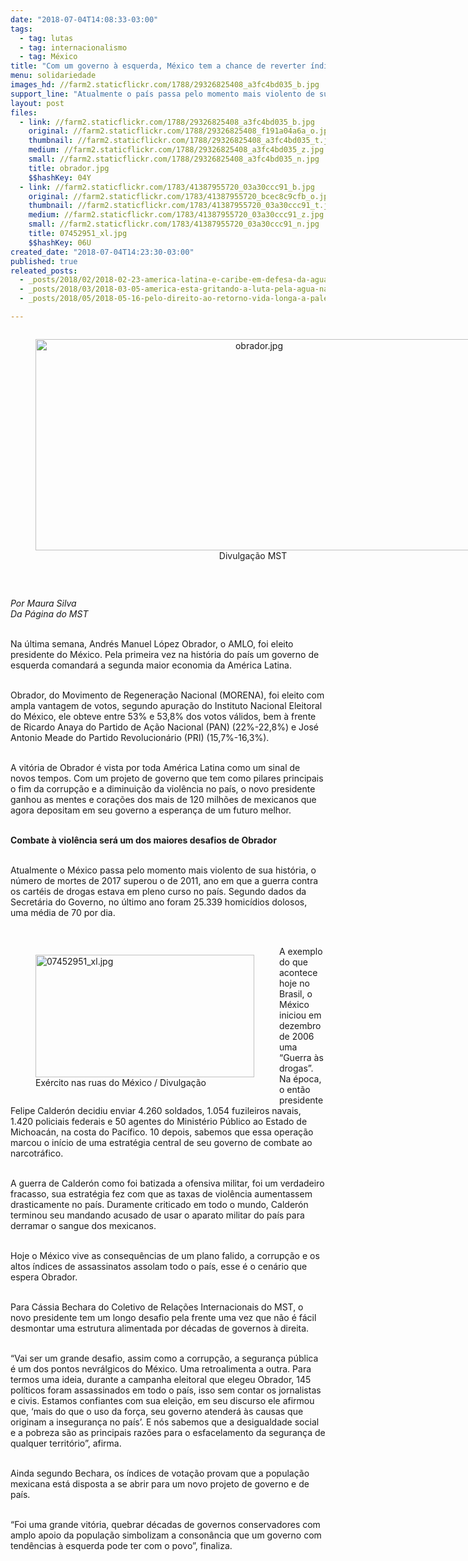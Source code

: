 ```yaml
---
date: "2018-07-04T14:08:33-03:00"
tags:
  - tag: lutas
  - tag: internacionalismo
  - tag: México
title: "Com um governo à esquerda, México tem a chance de reverter índices de violência   "
menu: solidariedade
images_hd: //farm2.staticflickr.com/1788/29326825408_a3fc4bd035_b.jpg
support_line: "Atualmente o país passa pelo momento mais violento de sua história, o número de mortes de 2017 superou o de 2011, ano em que a guerra contra os cartéis de drogas estava em pleno curso "
layout: post
files:
  - link: //farm2.staticflickr.com/1788/29326825408_a3fc4bd035_b.jpg
    original: //farm2.staticflickr.com/1788/29326825408_f191a04a6a_o.jpg
    thumbnail: //farm2.staticflickr.com/1788/29326825408_a3fc4bd035_t.jpg
    medium: //farm2.staticflickr.com/1788/29326825408_a3fc4bd035_z.jpg
    small: //farm2.staticflickr.com/1788/29326825408_a3fc4bd035_n.jpg
    title: obrador.jpg
    $$hashKey: 04Y
  - link: //farm2.staticflickr.com/1783/41387955720_03a30ccc91_b.jpg
    original: //farm2.staticflickr.com/1783/41387955720_bcec8c9cfb_o.jpg
    thumbnail: //farm2.staticflickr.com/1783/41387955720_03a30ccc91_t.jpg
    medium: //farm2.staticflickr.com/1783/41387955720_03a30ccc91_z.jpg
    small: //farm2.staticflickr.com/1783/41387955720_03a30ccc91_n.jpg
    title: 07452951_xl.jpg
    $$hashKey: 06U
created_date: "2018-07-04T14:23:30-03:00"
published: true
releated_posts:
  - _posts/2018/02/2018-02-23-america-latina-e-caribe-em-defesa-da-agua.md
  - _posts/2018/03/2018-03-05-america-esta-gritando-a-luta-pela-agua-na-america-latina.md
  - _posts/2018/05/2018-05-16-pelo-direito-ao-retorno-vida-longa-a-palestina.md

---
```

<div style="text-align:center">
<figure class="image" style="display:inline-block"><img alt="obrador.jpg" height="338" src="//farm2.staticflickr.com/1788/29326825408_a3fc4bd035_b.jpg" width="700" />
<figcaption>Divulga&ccedil;&atilde;o MST&nbsp;</figcaption>
</figure>
</div>

<p>&nbsp;</p>

<p><em>Por Maura Silva<br />
Da P&aacute;gina do MST</em></p>

<p><br />
Na &uacute;ltima semana, Andr&eacute;s Manuel L&oacute;pez Obrador, o AMLO, foi eleito presidente do M&eacute;xico. Pela primeira vez na hist&oacute;ria do pa&iacute;s um governo de esquerda comandar&aacute; a segunda maior economia da Am&eacute;rica Latina.</p>

<p><br />
Obrador, do Movimento de Regenera&ccedil;&atilde;o Nacional (MORENA), foi eleito com ampla vantagem de votos, segundo apura&ccedil;&atilde;o do Instituto Nacional Eleitoral do M&eacute;xico, ele obteve entre 53% e 53,8% dos votos v&aacute;lidos, bem &agrave; frente de Ricardo Anaya do Partido de A&ccedil;&atilde;o Nacional (PAN) (22%-22,8%) e Jos&eacute; Antonio Meade do Partido Revolucion&aacute;rio (PRI) (15,7%-16,3%).&nbsp;</p>

<p><br />
A vit&oacute;ria de Obrador &eacute; vista por toda Am&eacute;rica Latina como um sinal de novos tempos. Com um projeto de governo que tem como pilares principais o fim da corrup&ccedil;&atilde;o e a diminui&ccedil;&atilde;o da viol&ecirc;ncia no pa&iacute;s, o novo presidente ganhou as mentes e cora&ccedil;&otilde;es dos mais de 120 milh&otilde;es de mexicanos que agora depositam em seu governo a esperan&ccedil;a de um futuro melhor.</p>

<p><br />
<strong>Combate &agrave; viol&ecirc;ncia ser&aacute; um dos maiores desafios de Obrador </strong></p>

<p><br />
Atualmente o M&eacute;xico passa pelo momento mais violento de sua hist&oacute;ria, o n&uacute;mero de mortes de 2017 superou o de 2011, ano em que a guerra contra os cart&eacute;is de drogas estava em pleno curso no pa&iacute;s. Segundo dados da Secret&aacute;ria do Governo, no &uacute;ltimo ano foram&nbsp;25.339 homic&iacute;dios dolosos, uma m&eacute;dia de 70 por dia.&nbsp;</p>

<p>&nbsp;</p>

<figure class="image" style="float:left"><img alt="07452951_xl.jpg" height="196" src="//farm2.staticflickr.com/1783/41387955720_03a30ccc91_b.jpg" width="350" />
<figcaption>Ex&eacute;rcito nas ruas do M&eacute;xico / Divulga&ccedil;&atilde;o</figcaption>
</figure>

<p>A exemplo do que acontece hoje no Brasil, o M&eacute;xico iniciou em dezembro de 2006 uma &ldquo;Guerra &agrave;s drogas&rdquo;. Na &eacute;poca, o ent&atilde;o presidente Felipe Calder&oacute;n decidiu enviar 4.260 soldados, 1.054 fuzileiros navais, 1.420 policiais federais e 50 agentes do Minist&eacute;rio P&uacute;blico ao Estado de Michoac&aacute;n, na costa do Pac&iacute;fico. 10 depois, sabemos que essa opera&ccedil;&atilde;o marcou o in&iacute;cio de uma estrat&eacute;gia central de seu governo de combate ao narcotr&aacute;fico.</p>

<p><br />
A guerra de Calder&oacute;n como foi batizada a ofensiva militar, foi um verdadeiro fracasso, sua estrat&eacute;gia fez com que as taxas de viol&ecirc;ncia aumentassem drasticamente no pa&iacute;s. Duramente criticado em todo o mundo, Calder&oacute;n terminou seu mandando acusado de usar o aparato militar do pa&iacute;s para derramar o sangue dos mexicanos. &nbsp;&nbsp;</p>

<p><br />
Hoje o M&eacute;xico vive as consequ&ecirc;ncias de um plano falido, a corrup&ccedil;&atilde;o e os altos &iacute;ndices de assassinatos assolam todo o pa&iacute;s, esse &eacute; o cen&aacute;rio que espera Obrador.</p>

<p><br />
Para C&aacute;ssia Bechara do Coletivo de Rela&ccedil;&otilde;es Internacionais do MST, o novo presidente tem um longo desafio pela frente uma vez que n&atilde;o &eacute; f&aacute;cil desmontar uma estrutura alimentada por d&eacute;cadas de governos &agrave; direita.</p>

<p><br />
&ldquo;Vai ser um grande desafio, assim como a corrup&ccedil;&atilde;o, a seguran&ccedil;a p&uacute;blica &eacute; um dos pontos nevr&aacute;lgicos do M&eacute;xico. Uma retroalimenta a outra. Para termos uma ideia, durante a campanha eleitoral que elegeu Obrador, 145 pol&iacute;ticos foram assassinados em todo o pa&iacute;s, isso sem contar os jornalistas e civis. Estamos confiantes com sua elei&ccedil;&atilde;o, em seu discurso ele afirmou que, &lsquo;mais do que o uso da for&ccedil;a, seu governo atender&aacute; &agrave;s causas que originam a inseguran&ccedil;a no pa&iacute;s&rsquo;. E n&oacute;s sabemos que a desigualdade social e a pobreza s&atilde;o as principais raz&otilde;es para o esfacelamento da seguran&ccedil;a de qualquer territ&oacute;rio&rdquo;, afirma.</p>

<p><br />
Ainda segundo Bechara, os &iacute;ndices de vota&ccedil;&atilde;o provam que a popula&ccedil;&atilde;o mexicana est&aacute; disposta a se abrir para um novo projeto de governo e de pa&iacute;s.</p>

<p><br />
&ldquo;Foi uma grande vit&oacute;ria, quebrar d&eacute;cadas de governos conservadores com amplo apoio da popula&ccedil;&atilde;o simbolizam a conson&acirc;ncia que um governo com tend&ecirc;ncias &agrave; esquerda pode ter com o povo&rdquo;, finaliza.</p>

<p>&nbsp;</p>

<p>&nbsp;</p>
